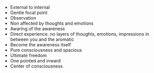 - External to internal
- Gentle focal point
- Observation
- Non affected by thoughts and emotions
- Awaring of the awareness
- Direct experience. no layers of thoughts, emotions, impressions in between you and the aromatic
- Become the awareness itself
- Pure consciousness and spacious
- Ultimate freedom
- One pointed and inward
- Center of consciousness